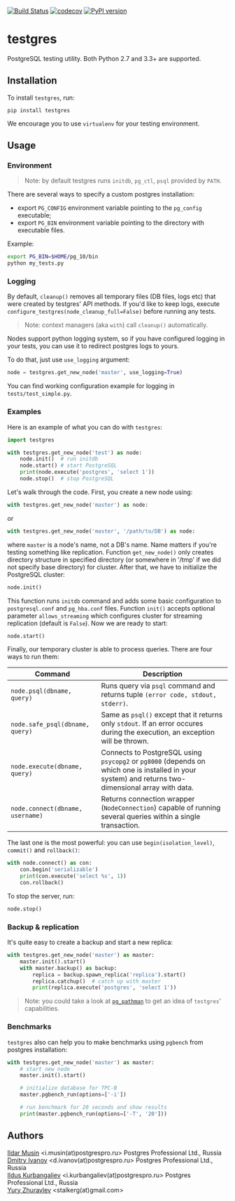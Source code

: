 [![Build Status](https://travis-ci.org/postgrespro/testgres.svg?branch=master)](https://travis-ci.org/postgrespro/testgres)
[![codecov](https://codecov.io/gh/postgrespro/testgres/branch/master/graph/badge.svg)](https://codecov.io/gh/postgrespro/testgres)
[![PyPI version](https://badge.fury.io/py/testgres.svg)](https://badge.fury.io/py/testgres)

# testgres

PostgreSQL testing utility. Both Python 2.7 and 3.3+ are supported.


## Installation

To install `testgres`, run:

```
pip install testgres
```

We encourage you to use `virtualenv` for your testing environment.


## Usage

### Environment

> Note: by default testgres runs `initdb`, `pg_ctl`, `psql` provided by `PATH`.

There are several ways to specify a custom postgres installation:

* export `PG_CONFIG` environment variable pointing to the `pg_config` executable;
* export `PG_BIN` environment variable pointing to the directory with executable files.

Example:

```bash
export PG_BIN=$HOME/pg_10/bin
python my_tests.py
```


### Logging

By default, `cleanup()` removes all temporary files (DB files, logs etc) that were created by testgres' API methods. If you'd like to keep logs, execute `configure_testgres(node_cleanup_full=False)` before running any tests.

> Note: context managers (aka `with`) call `cleanup()` automatically.

Nodes support python logging system, so if you have configured logging
in your tests, you can use it to redirect postgres logs to yours.

To do that, just use `use_logging` argument:

```python
node = testgres.get_new_node('master', use_logging=True)
```

You can find working configuration example for logging in `tests/test_simple.py`.


### Examples

Here is an example of what you can do with `testgres`:

```python
import testgres

with testgres.get_new_node('test') as node:
    node.init()  # run initdb
    node.start() # start PostgreSQL
    print(node.execute('postgres', 'select 1'))
    node.stop()  # stop PostgreSQL
```

Let's walk through the code. First, you create a new node using:

```python
with testgres.get_new_node('master') as node:
```

or

```python
with testgres.get_new_node('master', '/path/to/DB') as node:
```

where `master` is a node's name, not a DB's name. Name matters if you're testing something like replication. Function `get_new_node()` only creates directory structure in specified directory (or somewhere in '/tmp' if we did not specify base directory) for cluster. After that, we have to initialize the PostgreSQL cluster:

```python
node.init()
```

This function runs `initdb` command and adds some basic configuration to `postgresql.conf` and `pg_hba.conf` files. Function `init()` accepts optional parameter `allows_streaming` which configures cluster for streaming replication (default is `False`).
Now we are ready to start:

```python
node.start()
```

Finally, our temporary cluster is able to process queries. There are four ways to run them:

| Command | Description |
|----------------------------------|-----------------------------------------------------------------------------------------------------------------------------------------------------|
| `node.psql(dbname, query)` | Runs query via `psql` command and returns tuple `(error code, stdout, stderr)`. |
| `node.safe_psql(dbname, query)` | Same as `psql()` except that it returns only `stdout`. If an error occures during the execution, an exception will be thrown. |
| `node.execute(dbname, query)` | Connects to PostgreSQL using `psycopg2` or `pg8000` (depends on which one is installed in your system) and returns two-dimensional array with data. |
| `node.connect(dbname, username)` | Returns connection wrapper (`NodeConnection`) capable of running several queries within a single transaction. |

The last one is the most powerful: you can use `begin(isolation_level)`, `commit()` and `rollback()`:
```python
with node.connect() as con:
    con.begin('serializable')
    print(con.execute('select %s', 1))
    con.rollback()
```

To stop the server, run:

```python
node.stop()
```


### Backup & replication

It's quite easy to create a backup and start a new replica:

```python
with testgres.get_new_node('master') as master:
    master.init().start()
    with master.backup() as backup:
        replica = backup.spawn_replica('replica').start()
        replica.catchup()  # catch up with master
        print(replica.execute('postgres', 'select 1'))
```

> Note: you could take a look at [`pg_pathman`](https://github.com/postgrespro/pg_pathman) to get an idea of `testgres`' capabilities.

### Benchmarks

`testgres` also can help you to make benchmarks using `pgbench` from postgres installation:

```python
with testgres.get_new_node('master') as master:
    # start new node
    master.init().start()

    # initialize database for TPC-B
    master.pgbench_run(options=['-i'])

    # run benchmark for 20 seconds and show results
    print(master.pgbench_run(options=['-T', '20']))
```

## Authors

[Ildar Musin](https://github.com/zilder) <i.musin(at)postgrespro.ru> Postgres Professional Ltd., Russia     
[Dmitry Ivanov](https://github.com/funbringer) <d.ivanov(at)postgrespro.ru> Postgres Professional Ltd., Russia   
[Ildus Kurbangaliev](https://github.com/ildus) <i.kurbangaliev(at)postgrespro.ru> Postgres Professional Ltd., Russia     
[Yury Zhuravlev](https://github.com/stalkerg) <stalkerg(at)gmail.com>
